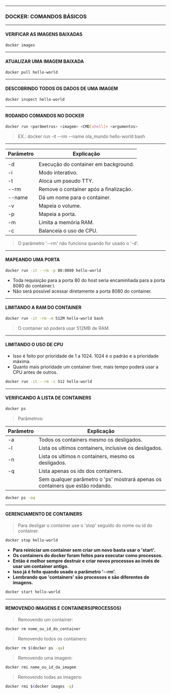 ---------------------------------------------------
### DOCKER: COMANDOS BÁSICOS
---------------------------------------------------

#### VERIFICAR AS IMAGENS BAIXADAS
```sh
docker images
```
---------------------------------------------------
#### ATUALIZAR UMA IMAGEM BAIXADA
```sh
docker pull hello-world
```
---------------------------------------------------
#### DESCOBRINDO TODOS OS DADOS DE UMA IMAGEM
```sh
docker inspect hello-world
```
---------------------------------------------------
#### RODANDO COMANDOS NO DOCKER
```sh
docker run <parâmetros> <imagem> <CMD[shell]> <argumentos>
```

>EX.: docker run -it --rm --name ola_mundo hello-world bash

---------------------------------------------------

| Parâmetro | Explicação|
| --------- | --------- |
|         |                                        |
|   -d    | Execução do container em background.   |
|   -i    | Modo interativo.                       |
|   -t    | Aloca um pseudo TTY.                   |
|  --rm   | Remove o container após a finalização. |
| --name  | Dá um nome para o container.           |
|   -v    | Mapeia o volume.                       |
|   -p    | Mapeia a porta.                        |
|   -m    | Limita a memória RAM.                  |
|   -c    | Balanceia o uso de CPU.                |

>O parâmetro '--rm' não funciona quando for usado o '-d'.

---------------------------------------------------
#### MAPEANDO UMA PORTA
```sh
docker run -it --rm -p 80:8080 hello-world 
```
* Toda requisição para a porta 80 do host seria encaminhada para a porta 8080 do container.\
* Não será possível acessar diretamente a porta 8080 do container.

---------------------------------------------------
#### LIMITANDO A RAM DO CONTAINER
```sh
docker run -it -rm -m 512M hello-world bash
```
> O container só poderá usar 512MB de RAM.

---------------------------------------------------
#### LIMITANDO O USO DE CPU

 * Isso é feito por prioridade de 1 a 1024. 1024 é o padrão e a prioridade máxima.
 * Quanto mais prioridade um container tiver, mais tempo poderá usar a CPU antes de outros.
```sh
docker run -it --rm -c 512 hello-world
```
---------------------------------------------------
#### VERIFICANDO A LISTA DE CONTAINERS
```sh
docker ps
```
>Parâmetros:

 | Parâmetro | Explicação|
 | --------- | --------- |
 | -a | Todos os containers mesmo os desligados.|
 | -l | Lista os ultimos containers, inclusive os desligados.|
 | -n | Lista os ultimos n containers, mesmo os desligados.|
 | -q | Lista apenas os ids dos containers.|
 |  |Sem qualquer parâmetro o 'ps' mostrará apenas os containers que estão rodando.|

```sh
docker ps -aq
```
---------------------------------------------------
#### GERENCIAMENTO DE CONTAINERS

> Para desligar o container use o 'stop' seguido do nome ou id do container.
```sh
docker stop hello-world
```

 * __Para reiniciar um container sem criar um novo basta usar o 'start'.__
 * __Os containers do docker foram feitos para executar como processos.__
 * __Então é melhor sempre destruir e criar novos processos ao invés de usar um container antigo.__
 * __Isso já é feito quando usado o parâmetro '--rm'.__
 * __Lembrando que 'containers' são processos e são diferentes de imagens.__

```sh
docker start hello-world
```
---------------------------------------------------
#### REMOVENDO IMAGENS E CONTAINERS(PROCESSOS)

> Removendo um container:
```sh
docker rm nome_ou_id_do_container
```
 
> Removendo todos os containers:
```sh
docker rm $(docker ps -qa)
```


> Removendo uma imagem:
```sh
docker rmi nome_ou_id_da_imagem
```
> Removendo todas as imagens:
```sh
docker rmi $(docker images -q)
```
